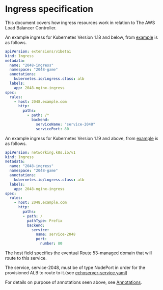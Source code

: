# Ingress specification
This document covers how ingress resources work in relation to The AWS Load Balancer Controller.

An example ingress for Kubernetes Version 1.18 and below, from [example](../../examples/2048/2048_full.yaml) is as follows.

```yaml
apiVersion: extensions/v1beta1
kind: Ingress
metadata:
  name: "2048-ingress"
  namespace: "2048-game"
  annotations:
    kubernetes.io/ingress.class: alb
  labels:
    app: 2048-nginx-ingress
spec:
  rules:
    - host: 2048.example.com
      http:
        paths:
          - path: /*
            backend:
              serviceName: "service-2048"
              servicePort: 80
```

An example ingress for Kubernetes Version 1.19 and above, from [example](../../examples/2048/2048_full_latest.yaml) is as follows.

```yaml
apiVersion: networking.k8s.io/v1
kind: Ingress
metadata:
  name: "2048-ingress"
  namespace: "2048-game"
  annotations:
    kubernetes.io/ingress.class: alb
  labels:
    app: 2048-nginx-ingress
spec:
  rules:
    - host: 2048.example.com
      http:
        paths:
        - path: /
          pathType: Prefix
          backend:
            service:
              name: service-2048
              port:
                number: 80
```

The host field specifies the eventual Route 53-managed domain that will route to this service.

The service, service-2048, must be of type NodePort in order for the provisioned ALB to route to it.(see [echoserver-service.yaml](../../examples/echoservice/echoserver-service.yaml))

For details on purpose of annotations seen above, see [Annotations](annotations.md).
